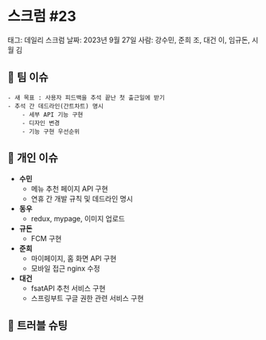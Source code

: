 # 스크럼 #23

태그: 데일리 스크럼
날짜: 2023년 9월 27일
사람: 강수민, 준희 조, 대건 이, 임규돈, 시월 김

## 👥 팀 이슈

```
- 새 목표 : 사용자 피드백을 추석 끝난 첫 출근일에 받기
- 추석 간 데드라인(간트차트) 명시
	- 세부 API 기능 구현
	- 디자인 변경
	- 기능 구현 우선순위
```

## 👤 개인 이슈

- **수민**
    - 메뉴 추천 페이지 API 구현
    - 연휴 간 개발 규칙 및 데드라인 명시
- **동우**
    - redux, mypage, 이미지 업로드
- **규돈**
    - FCM 구현
- **준희**
    - 마이페이지, 홈 화면 API 구현
    - 모바일 접근 nginx 수정
- **대건**
    - fsatAPI 추천 서비스 구현
    - 스프링부트 구글 권한 관련 서비스 구현

## 🚨 트러블 슈팅

```

```